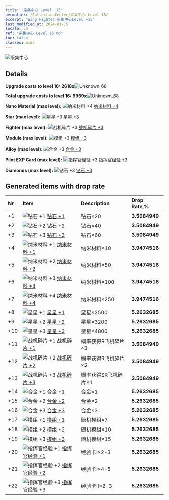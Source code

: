 ```yaml
---
title: "采集中心 Level +15"
permalink: /CollectionCenter/采集中心 Level 15/
excerpt: "Wing Fighter 采集中心Level +15"
last_modified_at: 2024-01-15
locale: cn
ref: "采集中心 Level 15.md"
toc: false
classes: wide
---
```



  ![采集中心](/images/bh_img6.png)

## Details

 **Upgrade costs to level 16:** **2618x**![Unknown_68](/images/item/bh_img25_p.png)

 **Total upgrade costs to level 16:** **9969x**![Unknown_68](/images/item/bh_img25_p.png)

 **Nano Material (max level):** ![纳米材料 +4](/images/cc/CC_纳米材料_4_p.png) [纳米材料 +4](/cn/CollectionCenter/纳米材料_4/)

 **Star (max level):** ![星星 +3](/images/cc/CC_星星_3_p.png) [星星 +3](/cn/CollectionCenter/星星_3/)

 **Fighter (max level):** ![战机碎片 +3](/images/cc/CC_战机碎片_3_p.png) [战机碎片 +3](/cn/CollectionCenter/战机碎片_3/)

 **Module (max level):** ![模组 +3](/images/cc/CC_模组_3_p.png) [模组 +3](/cn/CollectionCenter/模组_3/)

 **Alloy (max level):** ![合金 +3](/images/cc/CC_合金_3_p.png) [合金 +3](/cn/CollectionCenter/合金_3/)

 **Pilot EXP Card (max level):** ![指挥官经验 +3](/images/cc/CC_指挥官经验_3_p.png) [指挥官经验 +3](/cn/CollectionCenter/指挥官经验_3/)

 **Diamonds (max level):** ![钻石 +3](/images/cc/CC_钻石_3_p.png) [钻石 +3](/cn/CollectionCenter/钻石_3/)

## Generated items with drop rate

  |  Nr |     Item   |    Description   |  Drop Rate,% |
  |:----|:-----------|:-----------------|:-------------|
  | +1 | ![钻石 +1](/images/cc/CC_钻石_1_p.png) [钻石 +1](/cn/CollectionCenter/钻石_1/) | 钻石×20 | **3.5084949** |
  | +2 | ![钻石 +2](/images/cc/CC_钻石_2_p.png) [钻石 +2](/cn/CollectionCenter/钻石_2/) | 钻石×40 | **3.5084949** |
  | +3 | ![钻石 +3](/images/cc/CC_钻石_3_p.png) [钻石 +3](/cn/CollectionCenter/钻石_3/) | 钻石×60 | **3.5084949** |
  | +4 | ![纳米材料 +1](/images/cc/CC_纳米材料_1_p.png) [纳米材料 +1](/cn/CollectionCenter/纳米材料_1/) | 纳米材料×10 | **3.9474516** |
  | +5 | ![纳米材料 +2](/images/cc/CC_纳米材料_2_p.png) [纳米材料 +2](/cn/CollectionCenter/纳米材料_2/) | 纳米材料×50 | **3.9474516** |
  | +6 | ![纳米材料 +3](/images/cc/CC_纳米材料_3_p.png) [纳米材料 +3](/cn/CollectionCenter/纳米材料_3/) | 纳米材料×100 | **3.9474516** |
  | +7 | ![纳米材料 +4](/images/cc/CC_纳米材料_4_p.png) [纳米材料 +4](/cn/CollectionCenter/纳米材料_4/) | 纳米材料×250 | **3.9474516** |
  | +8 | ![星星 +1](/images/cc/CC_星星_1_p.png) [星星 +1](/cn/CollectionCenter/星星_1/) | 星星×2500 | **5.2632685** |
  | +9 | ![星星 +2](/images/cc/CC_星星_2_p.png) [星星 +2](/cn/CollectionCenter/星星_2/) | 星星×3200 | **5.2632685** |
  | +10 | ![星星 +3](/images/cc/CC_星星_3_p.png) [星星 +3](/cn/CollectionCenter/星星_3/) | 星星×4800 | **5.2632685** |
  | +11 | ![战机碎片 +1](/images/cc/CC_战机碎片_1_p.png) [战机碎片 +1](/cn/CollectionCenter/战机碎片_1/) | 概率获得R飞机碎片×1 | **3.5084949** |
  | +12 | ![战机碎片 +2](/images/cc/CC_战机碎片_2_p.png) [战机碎片 +2](/cn/CollectionCenter/战机碎片_2/) | 概率获得R飞机碎片×2 | **3.5084949** |
  | +13 | ![战机碎片 +3](/images/cc/CC_战机碎片_3_p.png) [战机碎片 +3](/cn/CollectionCenter/战机碎片_3/) | 概率获得SR飞机碎片×1 | **3.5084949** |
  | +14 | ![合金 +1](/images/cc/CC_合金_1_p.png) [合金 +1](/cn/CollectionCenter/合金_1/) | 合金×1 | **5.2632685** |
  | +15 | ![合金 +2](/images/cc/CC_合金_2_p.png) [合金 +2](/cn/CollectionCenter/合金_2/) | 合金×2 | **5.2632685** |
  | +16 | ![合金 +3](/images/cc/CC_合金_3_p.png) [合金 +3](/cn/CollectionCenter/合金_3/) | 合金×3 | **5.2632685** |
  | +17 | ![模组 +1](/images/cc/CC_模组_1_p.png) [模组 +1](/cn/CollectionCenter/模组_1/) | 随机模组×7 | **5.2632685** |
  | +18 | ![模组 +2](/images/cc/CC_模组_2_p.png) [模组 +2](/cn/CollectionCenter/模组_2/) | 随机模组×10 | **5.2632685** |
  | +19 | ![模组 +3](/images/cc/CC_模组_3_p.png) [模组 +3](/cn/CollectionCenter/模组_3/) | 随机模组×15 | **5.2632685** |
  | +20 | ![指挥官经验 +1](/images/cc/CC_指挥官经验_1_p.png) [指挥官经验 +1](/cn/CollectionCenter/指挥官经验_1/) | 经验卡I×2-3 | **5.2632685** |
  | +21 | ![指挥官经验 +2](/images/cc/CC_指挥官经验_2_p.png) [指挥官经验 +2](/cn/CollectionCenter/指挥官经验_2/) | 经验卡I×4-5 | **5.2632685** |
  | +22 | ![指挥官经验 +3](/images/cc/CC_指挥官经验_3_p.png) [指挥官经验 +3](/cn/CollectionCenter/指挥官经验_3/) | 经验卡II×2-3 | **5.2632685** |

